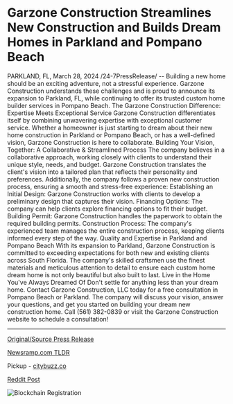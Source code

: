 # Garzone Construction Streamlines New Construction and Builds Dream Homes in Parkland and Pompano Beach

PARKLAND, FL, March 28, 2024 /24-7PressRelease/ -- Building a new home should be an exciting adventure, not a stressful experience. Garzone Construction understands these challenges and is proud to announce its expansion to Parkland, FL, while continuing to offer its trusted custom home builder services in Pompano Beach.  The Garzone Construction Difference: Expertise Meets Exceptional Service  Garzone Construction differentiates itself by combining unwavering expertise with exceptional customer service. Whether a homeowner is just starting to dream about their new home construction in Parkland or Pompano Beach, or has a well-defined vision, Garzone Construction is here to collaborate.  Building Your Vision, Together: A Collaborative & Streamlined Process  The company believes in a collaborative approach, working closely with clients to understand their unique style, needs, and budget. Garzone Construction translates the client's vision into a tailored plan that reflects their personality and preferences. Additionally, the company follows a proven new construction process, ensuring a smooth and stress-free experience:  Establishing an Initial Design: Garzone Construction works with clients to develop a preliminary design that captures their vision.  Financing Options: The company can help clients explore financing options to fit their budget. Building Permit: Garzone Construction handles the paperwork to obtain the required building permits. Construction Process: The company's experienced team manages the entire construction process, keeping clients informed every step of the way.  Quality and Expertise in Parkland and Pompano Beach  With its expansion to Parkland, Garzone Construction is committed to exceeding expectations for both new and existing clients across South Florida. The company's skilled craftsmen use the finest materials and meticulous attention to detail to ensure each custom home dream home is not only beautiful but also built to last.  Live in the Home You've Always Dreamed Of  Don't settle for anything less than your dream home. Contact Garzone Construction, LLC today for a free consultation in Pompano Beach or Parkland. The company will discuss your vision, answer your questions, and get you started on building your dream new construction home.  Call (561) 382-0839 or visit the Garzone Construction website to schedule a consultation! 

---

[Original/Source Press Release](https://www.24-7pressrelease.com/press-release/509609/garzone-construction-streamlines-new-construction-and-builds-dream-homes-in-parkland-and-pompano-beach)
                    

[Newsramp.com TLDR](https://newsramp.com/curated-news/garzone-construction-expands-to-parkland-fl-offering-custom-home-builder-services-in-pompano-beach/0cb398f16069f3511cba2912229514b7) 


Pickup - [citybuzz.co](https://citybuzz.co/2024/03/28/garzone-construction-expands-to-parkland-offering-collaborative-custom-home-building)
 



[Reddit Post](https://www.reddit.com/r/newsramp/comments/1bppby8/garzone_construction_expands_to_parkland_fl/) 



![Blockchain Registration](https://cdn.newsramp.app/24-7PressRelease/qrcode/243/28/takeR4d0.webp)